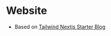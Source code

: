 # Website 

- Based on [Tailwind Nextjs Starter Blog](https://github.com/timlrx/tailwind-nextjs-starter-blog)
